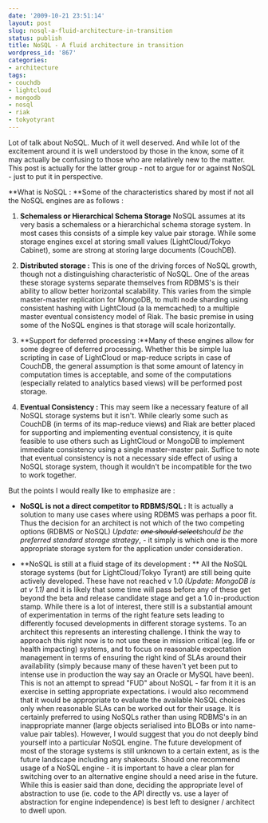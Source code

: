 ```yaml
---
date: '2009-10-21 23:51:14'
layout: post
slug: nosql-a-fluid-architecture-in-transition
status: publish
title: NoSQL - A fluid architecture in transition
wordpress_id: '867'
categories:
- architecture
tags:
- couchdb
- lightcloud
- mongodb
- nosql
- riak
- tokyotyrant
---
```


Lot of talk about NoSQL. Much of it well deserved. And while lot of the excitement around it is well understood by those in the know, some of it may actually be confusing to those who are relatively new to the matter. This post is actually for the latter group - not to argue for or against NoSQL - just to put it in perspective.

**What is NoSQL : **Some of the characteristics shared by most if not all the NoSQL engines are as follows :




	
  1. **Schemaless or Hierarchical Schema Storage** NoSQL assumes at its very basis a schemaless or a hierarchichal schema storage system. In most cases this consists of a simple key value pair storage. While some storage engines excel at storing small values (LightCloud/Tokyo Cabinet), some are strong at storing large documents (CouchDB). 

	
  2. **Distributed storage :** This is one of the driving forces of NoSQL growth, though not a distinguishing characteristic of NoSQL. One of the areas these storage systems separate themselves from RDBMS's is their ability to allow better horizontal scalability. This varies from the simple master-master replication for MongoDB, to multi node sharding using consistent hashing with LightCloud (a la memcached) to a multiple master eventual consistency model of Riak. The basic premise in using some of the NoSQL engines is that storage will scale horizontally.

	
  3. **Support for deferred processing :**Many of these engines allow for some degree of deferred processing. Whether this be simple lua scripting in case of LightCloud or map-reduce scripts in case of CouchDB, the general assumption is that some amount of latency in computation times is acceptable, and some of the computations (especially related to analytics based views) will be performed post storage.

	
  4. **Eventual Consistency :** This may seem like a necessary feature of all NoSQL storage systems but it isn't. While clearly some such as CouchDB (in terms of its map-reduce views) and Riak are better placed for supporting and implementing eventual consistency, it is quite feasible to use others such as LightCloud or MongoDB to implement immediate consistency using a single master-master pair. Suffice to note that eventual consistency is not a necessary side effect of using a NoSQL storage system, though it wouldn't be incompatible for the two to work together. 



But the points I would really like to emphasize are :


	
  * **NoSQL is not a direct competitor to RDBMS/SQL :** It is actually a solution to many use cases where using RDBMS was perhaps a poor fit. Thus the decision for an architect is not which of the two competing options (RDBMS or NoSQL) _Update: <del>one should select</del>should be the preferred standard storage strategy_, - it simply is which one is the more appropriate storage system for the application under consideration.

	
  * **NoSQL is still at a fluid stage of its development : ** All the NoSQL storage systems (but for LightCloud/Tokyo Tyrant) are still being quite actively developed. These have not reached v 1.0 _(Update: MongoDB is at v 1.1)_ and it is likely that some time will pass before any of these get beyond the beta and release candidate stage and get a 1.0 in-production stamp. While there is a lot of interest, there still is a substantial amount of experimentation in terms of the right feature sets leading to differently focused developments in different storage systems. To an architect this represents an interesting challenge. I think the way to approach this right now is to not use these in mission critical (eg. life or health impacting) systems, and to focus on reasonable expectation management in terms of ensuring the right kind of SLAs around their availability (simply because many of these haven't yet been put to intense use in production the way say an Oracle or MySQL have been). This is not an attempt to spread "FUD" about NoSQL - far from it it is an exercise in setting appropriate expectations. i would also recommend that it would be appropriate to evaluate the available NoSQL choices only when reasonable SLAs can be worked out for their usage. It is certainly preferred to using NoSQLs rather than using RDBMS's in an inappropriate manner (large objects serialised into BLOBs or into name-value pair tables). However, I would suggest that you do not deeply bind yourself into a particular NoSQL engine. The future development of most of the storage systems is still unknown to a certain extent, as is the future landscape including any shakeouts. Should one recommend usage of a NoSQL engine - it is important to have a clear plan for switching over to an alternative engine should a need arise in the future. While this is easier said than done, deciding the appropriate level of abstraction to use (ie. code to the API directly vs. use a layer of abstraction for engine independence) is best left to designer / architect to dwell upon.





